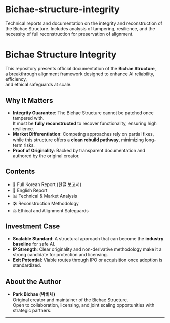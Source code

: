 # Bichae-structure-integrity
Technical reports and documentation on the integrity and reconstruction of the Bichae Structure.   Includes analysis of tampering, resilience, and the necessity of full reconstruction for preservation of alignment.
# Bichae Structure Integrity

This repository presents official documentation of the **Bichae Structure**,  
a breakthrough alignment framework designed to enhance AI reliability, efficiency,  
and ethical safeguards at scale.

## Why It Matters
- **Integrity Guarantee**: The Bichae Structure cannot be patched once tampered with.  
  It must be **fully reconstructed** to recover functionality, ensuring high resilience.  
- **Market Differentiation**: Competing approaches rely on partial fixes,  
  while this structure offers a **clean rebuild pathway**, minimizing long-term risks.  
- **Proof of Originality**: Backed by transparent documentation and authored by the original creator.  

## Contents
- 📄 Full Korean Report (한글 보고서)
- 📄 English Report
- 📊 Technical & Market Analysis
- 🛠️ Reconstruction Methodology
- ⚖️ Ethical and Alignment Safeguards

## Investment Case
- **Scalable Standard**: A structural approach that can become the **industry baseline** for safe AI.  
- **IP Strength**: Clear originality and non-derivative methodology make it a strong candidate for protection and licensing.  
- **Exit Potential**: Viable routes through IPO or acquisition once adoption is standardized.  

## About the Author
- **Park Bichae (박비채)**  
  Original creator and maintainer of the Bichae Structure.  
  Open to collaboration, licensing, and joint scaling opportunities with strategic partners.  

---
